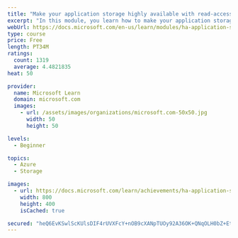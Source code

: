```yaml
---
title: "Make your application storage highly available with read-access geo-redundant storage"
excerpt: "In this module, you learn how to make your application storage highly available by ensuring that you can fail over resources if there's an Azure region failure."
webUrl: https://docs.microsoft.com/en-us/learn/modules/ha-application-storage-with-grs/
type: course
price: Free
length: PT34M
ratings:
  count: 1319
  average: 4.4821835
heat: 50

provider:
  name: Microsoft Learn
  domain: microsoft.com
  images:
    - url: /assets/images/organizations/microsoft.com-50x50.jpg
      width: 50
      height: 50

levels:
  - Beginner

topics:
  - Azure
  - Storage

images:
  - url: https://docs.microsoft.com/learn/achievements/ha-application-storage-with-grs-social.png
    width: 800
    height: 400
    isCached: true

secured: "heQ6EvKSwlScKUlsDIF4rUVXFcY+nOB9cXANpTUOy92A36OK+QNqOLH0bZ+EtP5nlR0lHP0tz89vrBenO4US/GJP29bNsQFGcyySt5AlP305xEEmWgEvOSzJj6Y7AMT5CZckyIA6SAfFvfnNSik/ImAslCOeRB05Tfl9Za4MVKaIDhv9UazG+zA7j8gyWK9YiTs5i5srEkGRaXnRhkJY3nY+n2hc7/LsttAQao1z0FxgtIYWJPzkopO1EpajL2cztCBAq9QR1qJvrvGvleo6IhwNsZU5xe2jHcfwXZfAadJ0M0AHRm3vDi5e4l0kQRoUoDJZadnPINIg77xNq7Por3GUk2KlPQvuvXyFDtWBIpJdYzi5niHpa1WNzUMzWQJXnUV9kcSX4TABWo+xQKOBQRwp1asc/w2nPbTqoZqAVyw=;4Z+brU0kNoqw/73wzn+ZEg=="
---
```



